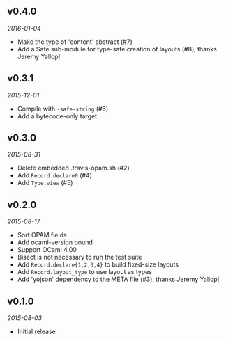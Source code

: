 ## v0.4.0

*2016-01-04*

- Make the type of 'content' abstract (#7)
- Add a Safe sub-module for type-safe creation of layouts (#8),
  thanks Jeremy Yallop!

## v0.3.1

*2015-12-01*

- Compile with `-safe-string` (#6)
- Add a bytecode-only target

## v0.3.0

*2015-08-31*

- Delete embedded .travis-opam.sh (#2)
- Add `Record.declare0` (#4)
- Add `Type.view` (#5)

## v0.2.0

*2015-08-17*

- Sort OPAM fields
- Add ocaml-version bound
- Support OCaml 4.00
- Bisect is not necessary to run the test suite
- Add `Record.declare{1,2,3,4}` to build fixed-size layouts
- Add `Record.layout_type` to use layout as types
- Add 'yojson' dependency to the META file (#3), thanks Jeremy Yallop!

## v0.1.0

*2015-08-03*

- Initial release
